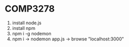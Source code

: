 # COMP3278

1. install node.js
2. install npm
3. npm i -g nodemon
4. npm i -> nodemon app.js -> browse "localhost:3000"

